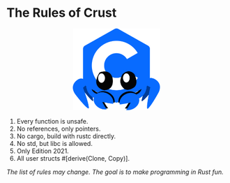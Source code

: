 # The Rules of Crust

<p align=center>
  <img src="./crust.png" width=200>
</p>

1. Every function is unsafe.
1. No references, only pointers.
1. No cargo, build with rustc directly.
1. No std, but libc is allowed.
1. Only Edition 2021.
1. All user structs #[derive(Clone, Copy)].

*The list of rules may change. The goal is to make programming in Rust fun.*
